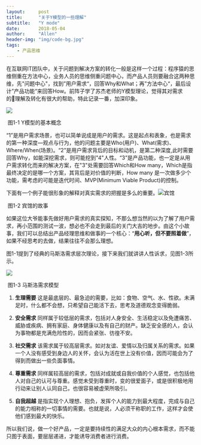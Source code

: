 ```yaml
---
layout:     post
title:      "关于Y模型的一些理解"
subtitle:   "Y mode"
date:       2018-05-04
author:     "Allen"
header-img: "img/code-bg.jpg"
tags:
    - 产品思维
---
```


在互联网IT团队中，关于问题到解决方案的转化一般是这样一个过程：程序猿的思维侧重在方法中心，业务人员的思维侧重问题中心，而产品人员则要融合这两种思维，先"问题中心"，找到”用户需求“，回答Why和What；再”方法中心“，最后设计”产品功能“来回答How。前阵子学了苏杰老师的Y模型理论，觉得其对需求的理解及转化有很大的帮助，特此记录一番，加深印象。

![](https://ws4.sinaimg.cn/large/006tKfTcgy1fqyilmdkroj30e80adad5.jpg)

​									图1-1 Y模型的基本概念

“1”是用户需求场景，也可以简单说成是用户的需求。这是起点和表象，也是需求的第一种深度—观点与行为，他的问题主要是Who(用户)、What(需求)、Where/When(场景)。“2”是用户需求背后的目标和动机，是第二种深度,此时需要回答Why，如能深挖需求，则可能挖到"4"人性。“3”是产品功能，也一定是从用户需求转化而来的解决方案，在"3"处需要回答Which和How many，Which是指最终决定的是哪一个方案，其背后是对价值的判断，How many 是一次做多少个功能，需考虑的可能是迭代时间、MVP(Minimum Viable Product)的控制。

下面有一个例子能很形象的解释对真实需求的把握是多么的重要。![宾馆](https://ws2.sinaimg.cn/large/006tKfTcgy1fqykd58djmj30u00jhwll.jpg)

​									图1-2 宾馆的故事

如果这位大爷能事先做好用户需求的真实探知，不那么想当然的以为了解了用户需求，再小范围的测试一波，想必也不会走到最后的关门大吉的地步。由这个小故事，我们可以总结出产品经理思维和做事的一个核心：“**用心听，但不要照着做**”，如果不经思考的去做，结果往往不会那么理想。

图1-1提到了经典的马斯洛需求层次理论，接下来我们就讲讲人性诉求，见图1-3所示。



![](https://ws1.sinaimg.cn/large/006tKfTcgy1fqyimd14r5j30ce0aq3z3.jpg)

​									图1-3 马斯洛需求模型

1. **生理需要** 这是最底层的、最急迫的需要，比如：食物、空气、水、性欲。未满足时，什么都不会想，只希望自己能活下去，思考及道德观念变得脆弱。

2. **安全需求** 同样属于较低层的需求，包括对人身安全、生活稳定以及免遭痛苦、威胁或疾病、拥有家庭、身体健康以及有自己的财产。缺乏安全感的人，会认为事物都是充满危险性的，因而会紧张、彷徨不安。

3. **社交需求** 该需求属于较高层需求。如对友谊、爱情以及归属关系的需求。如果一个人没有感受到身边人的关怀，会认为活在世上没有价值，因而可能会为了得到而做出一些负面事情。

4. **尊重需求** 同样属较高层的需求，包括对成就或自我价值的个人感觉，也包括他人对自己的认可与尊重。感觉未受到尊重时，变的很爱面子，或是很积极地用行动来让别人认同自己，也很容易被虚荣所吸引。

5. **自我超越** 是指实现个人理想、抱负，发挥个人的能力到最大程度，完成与自己的能力相称的一切事情的需要。也就是说，人必须干称职的工作，这样才会使他们感到最大的快乐。

所以我们说，做一个好产品，一定是要持续性的满足大众的内心根本需求，而不能只图于表面，要层层递进，才能诱导消费者进行消费。